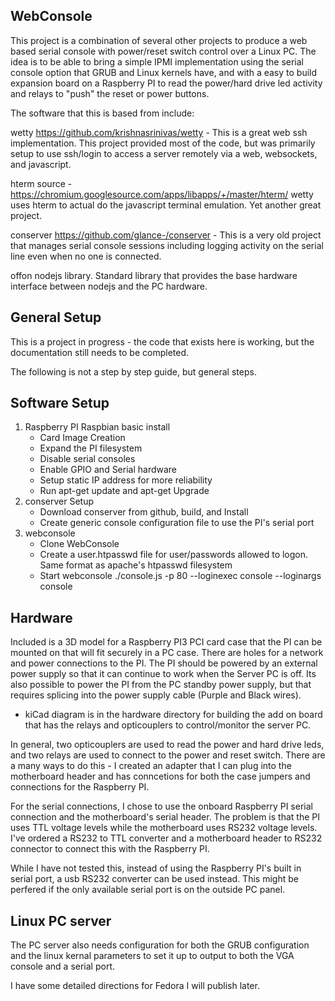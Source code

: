 WebConsole
------------

This project is a combination of several other projects to produce a web based
serial console with power/reset switch control over a Linux PC.  The idea
is to be able to bring a simple IPMI implementation using the serial console
option that GRUB and Linux kernels have, and with a easy to build expansion
board on a Raspberry PI to read the power/hard drive led activity and relays
to "push" the reset or power buttons.

The software that this is based from include:

wetty https://github.com/krishnasrinivas/wetty - This is a great web ssh
implementation.  This project provided most of the code, but was primarily
setup to use ssh/login to access a server remotely via a web, websockets, and
javascript.  

hterm source - https://chromium.googlesource.com/apps/libapps/+/master/hterm/
wetty uses hterm to actual do the javascript terminal emulation.  Yet another
great project.

conserver https://github.com/glance-/conserver - This is a very old project that
manages serial console sessions including logging activity on the serial line
even when no one is connected.  

offon nodejs library.  Standard library that provides the base hardware
interface between nodejs and the PC hardware.

General Setup
-------------
This is a project in progress - the code that exists here is working, but the
documentation still needs to be completed.  

The following is not a step by step guide, but general steps.

Software Setup
-----------------
1) Raspberry PI Raspbian basic install
    - Card Image Creation
    - Expand the PI filesystem
    - Disable serial consoles
    - Enable GPIO and Serial hardware
    - Setup static IP address for more reliability
    - Run apt-get update and apt-get Upgrade
2) conserver Setup
    - Download conserver from github, build, and Install
    - Create generic console configuration file to use the PI's serial port
3) webconsole
    - Clone WebConsole
    - Create a user.htpasswd file for user/passwords allowed to logon. Same format as apache's htpasswd filesystem
    - Start webconsole  ./console.js  -p 80 --loginexec console --loginargs console

Hardware
------------
Included is a 3D model for a Raspberry PI3 PCI card case that the PI can be
mounted on that will fit securely in a PC case.  There are holes for a network
and power connections to the PI.  The PI should be powered by an external power
supply so that it can continue to work when the Server PC is off.  Its also
possible to power the PI from the PC standby power supply, but that requires
splicing into the power supply cable (Purple and Black wires).

- kiCad diagram is in the hardware directory for building the add on board that
has the relays and opticouplers to control/monitor the server PC.

In general, two opticouplers are used to read the power and hard drive leds, and
two relays are used to connect to the power and reset switch.  There are a many
ways to do this - I created an adapter that I can plug into the motherboard header
and has conncetions for both the case jumpers and connections for the Raspberry
PI.

For the serial connections, I chose to use the onboard Raspberry PI serial
connection and the motherboard's serial header.  The problem is that the PI
uses TTL voltage levels while the motherboard uses RS232 voltage levels.  I've
ordered a RS232 to TTL converter and a motherboard header to RS232 connector to
connect this with the Raspberry PI.

While I have not tested this, instead of using the Raspberry PI's built in serial
port, a usb RS232 converter can be used instead.  This might be perfered if the
only available serial port is on the outside PC panel.

Linux PC server
----------------
The PC server also needs configuration for both the GRUB configuration and the
linux kernal parameters to set it up to output to both the VGA console and a
serial port.

I have some detailed directions for Fedora I will publish later.
